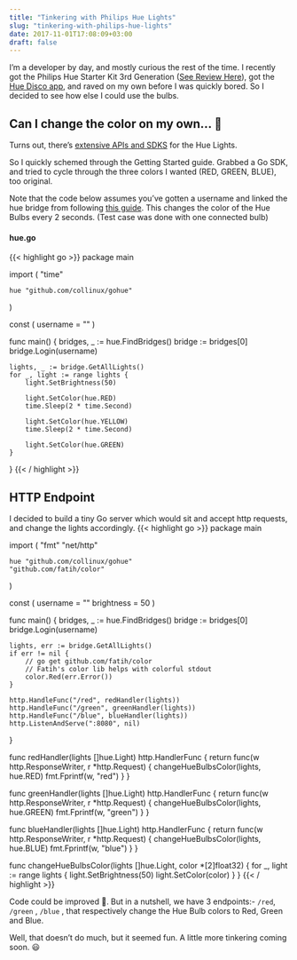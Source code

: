 ```yaml
---
title: "Tinkering with Philips Hue Lights"
slug: "tinkering-with-philips-hue-lights"
date: 2017-11-01T17:08:09+03:00
draft: false
---
```


I’m a developer by day, and mostly curious the rest of the time. I recently got the Philips Hue Starter Kit 3rd Generation ([See Review Here](https://www.youtube.com/watch?v=DQYXJXybK9U)), got the [Hue Disco app](https://www.youtube.com/watch?v=WjXzdmjPMhU), and raved on my own before I was quickly bored. So I decided to see how else I could use the bulbs.

## Can I change the color on my own… 🤔
Turns out, there’s [extensive APIs and SDKS](https://www.developers.meethue.com/tools-and-sdks) for the Hue Lights.

So I quickly schemed through the Getting Started guide. Grabbed a Go SDK, and tried to cycle through the three colors I wanted (RED, GREEN, BLUE), too original.

Note that the code below assumes you’ve gotten a username and linked the hue bridge from following [this guide](https://developers.meethue.com/documentation/getting-started). This changes the color of the Hue Bulbs every 2 seconds. (Test case was done with one connected bulb)

#### hue.go
{{< highlight go >}}
package main

import (
	"time"

	hue "github.com/collinux/gohue"
)

const (
	username = "<your-username>"
)

func main() {
	bridges, _ := hue.FindBridges()
	bridge := bridges[0]
	bridge.Login(username)

	lights, _ := bridge.GetAllLights()
	for _, light := range lights {
		light.SetBrightness(50)

		light.SetColor(hue.RED)
		time.Sleep(2 * time.Second)

		light.SetColor(hue.YELLOW)
		time.Sleep(2 * time.Second)

		light.SetColor(hue.GREEN)
	}
}
{{< / highlight >}}

## HTTP Endpoint
I decided to build a tiny Go server which would sit and accept http requests, and change the lights accordingly.
{{< highlight go >}}
package main

import (
	"fmt"
	"net/http"

	hue "github.com/collinux/gohue"
	"github.com/fatih/color"
)

const (
	username   = "<username>"
	brightness = 50
)

func main() {
	bridges, _ := hue.FindBridges()
	bridge := bridges[0]
	bridge.Login(username)

	lights, err := bridge.GetAllLights()
	if err != nil {
		// go get github.com/fatih/color
		// Fatih's color lib helps with colorful stdout
		color.Red(err.Error())
	}

	http.HandleFunc("/red", redHandler(lights))
	http.HandleFunc("/green", greenHandler(lights))
	http.HandleFunc("/blue", blueHandler(lights))
	http.ListenAndServe(":8080", nil)
}

func redHandler(lights []hue.Light) http.HandlerFunc {
	return func(w http.ResponseWriter, r *http.Request) {
		changeHueBulbsColor(lights, hue.RED)
		fmt.Fprintf(w, "red")
	}
}

func greenHandler(lights []hue.Light) http.HandlerFunc {
	return func(w http.ResponseWriter, r *http.Request) {
		changeHueBulbsColor(lights, hue.GREEN)
		fmt.Fprintf(w, "green")
	}
}

func blueHandler(lights []hue.Light) http.HandlerFunc {
	return func(w http.ResponseWriter, r *http.Request) {
		changeHueBulbsColor(lights, hue.BLUE)
		fmt.Fprintf(w, "blue")
	}
}

func changeHueBulbsColor(lights []hue.Light, color *[2]float32) {
	for _, light := range lights {
		light.SetBrightness(50)
		light.SetColor(color)
	}
}
{{< / highlight >}}

Code could be improved 🤷‍. But in a nutshell, we have 3 endpoints:- `/red`, `/green` , `/blue` , that respectively change the Hue Bulb colors to Red, Green and Blue.

Well, that doesn’t do much, but it seemed fun. A little more tinkering coming soon. 😃
